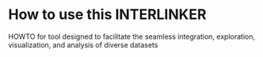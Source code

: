 # How to use this INTERLINKER

HOWTO for tool designed to facilitate the seamless integration, exploration, visualization, and analysis of diverse datasets